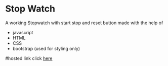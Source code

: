# Stop Watch

A working Stopwatch with start stop and reset button made with the help of  
- javascript
- HTML
- CSS
- bootstrap (used for styling only)

#hosted link
click [here](https://raj0811.github.io/stopwatch.github.io/)